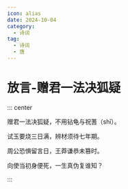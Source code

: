 ```yaml
---
icon: alias
date: 2024-10-04
category:
  - 诗词
tag:
  - 诗词
  - 唐
---
```


# 放言-赠君一法决狐疑

<!-- more -->



::: center

赠君一法决狐疑，不用钻龟与祝蓍（shī）。

试玉要烧三日满，辨材须待七年期。

周公恐惧留言日，王莽谦恭未篡时。

向使当初身便死，一生真伪复谁知？

:::